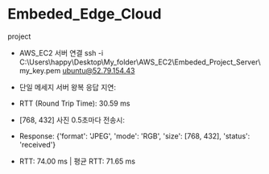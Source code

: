 # Embeded_Edge_Cloud
project


- AWS_EC2 서버 연결
ssh -i C:\Users\happy\Desktop\My_folder\AWS_EC2\Embeded_Project_Server\my_key.pem ubuntu@52.79.154.43

- 단일 메세지 서버 왕복 응답 지연:
- RTT (Round Trip Time): 30.59 ms

- [768, 432] 사진 0.5초마다 전송시:
- Response: {'format': 'JPEG', 'mode': 'RGB', 'size': [768, 432], 'status': 'received'}
- RTT: 74.00 ms | 평균 RTT: 71.65 ms






